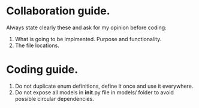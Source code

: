 # Collaboration guide.

Always state clearly these and ask for my opinion before coding:

1. What is going to be implmented. Purpose and functionality.
2. The file locations.

# Coding guide.

1. Do not duplicate enum definitions, define it once and use it everywhere.
2. Do not expose all models in __init__.py file in models/ folder to avoid possible circular dependencies.
